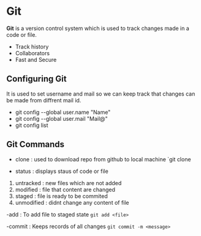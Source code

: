 # Git

**Git** is a version control system which is used to track changes made in a code or file.

- Track history
- Collaborators
- Fast and Secure

## Configuring Git

It is used to set username and mail so we can keep track that changes can be made from diffrent mail id.

- git config --global user.name "Name"
- git config --global user.mail "Mail@"
- git config list

## Git Commands

- clone : used to download repo from github to local machine
  `git clone <link>

- status : displays staus of code or file

1. untracked : new files which are not added
2. modified : file that content are changed
3. staged : file is ready to be commited
4. unmodified : didnt change any content of file

-add : To add file to staged state
`git add <file>`

-commit : Keeps records of all changes
`git commit -m <message>`
